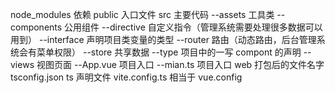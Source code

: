 <!--
 * @Author: branton
 * @Date: 2021-11-27 18:31:05
 * @LastEditors: branton
 * @LastEditTime: 2021-11-28 15:52:28
 * @Description: 修改文件
 * @FilePath: \qingjiao\admin\admin\README.md
 * *****   永无BUG，代码封神！   *****   永无BUG，佛祖保佑！   *****
-->

node_modules 依赖
public 入口文件
src 主要代码
--assets 工具类
--components 公用组件
--directive 自定义指令（管理系统需要处理很多数据可以用到）
--interface 声明项目类变量的类型
--router 路由（动态路由，后台管理系统会有菜单权限）
--store 共享数据
--type 项目中的一写 compont 的声明
--views 视图页面
--App.vue 项目入口
--mian.ts 项目入口
web 打包后的文件名字
tsconfig.json ts 声明文件
vite.config.ts 相当于 vue.config
